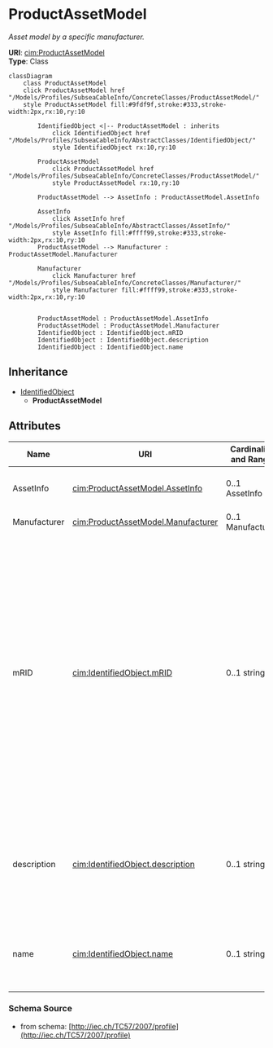 # ProductAssetModel

_Asset model by a specific manufacturer._

**URI**: [cim:ProductAssetModel](http://iec.ch/TC57/CIM-generic#ProductAssetModel)<br />
**Type**: Class

```mermaid
classDiagram
    class ProductAssetModel
    click ProductAssetModel href "/Models/Profiles/SubseaCableInfo/ConcreteClasses/ProductAssetModel/"
    style ProductAssetModel fill:#9fdf9f,stroke:#333,stroke-width:2px,rx:10,ry:10

        IdentifiedObject <|-- ProductAssetModel : inherits
            click IdentifiedObject href "/Models/Profiles/SubseaCableInfo/AbstractClasses/IdentifiedObject/"
            style IdentifiedObject rx:10,ry:10

        ProductAssetModel
            click ProductAssetModel href "/Models/Profiles/SubseaCableInfo/ConcreteClasses/ProductAssetModel/"
            style ProductAssetModel rx:10,ry:10

        ProductAssetModel --> AssetInfo : ProductAssetModel.AssetInfo

        AssetInfo
            click AssetInfo href "/Models/Profiles/SubseaCableInfo/AbstractClasses/AssetInfo/"
            style AssetInfo fill:#ffff99,stroke:#333,stroke-width:2px,rx:10,ry:10
        ProductAssetModel --> Manufacturer : ProductAssetModel.Manufacturer

        Manufacturer
            click Manufacturer href "/Models/Profiles/SubseaCableInfo/ConcreteClasses/Manufacturer/"
            style Manufacturer fill:#ffff99,stroke:#333,stroke-width:2px,rx:10,ry:10


        ProductAssetModel : ProductAssetModel.AssetInfo
        ProductAssetModel : ProductAssetModel.Manufacturer
        IdentifiedObject : IdentifiedObject.mRID
        IdentifiedObject : IdentifiedObject.description
        IdentifiedObject : IdentifiedObject.name
```

## Inheritance
* [IdentifiedObject](IdentifiedObject.md)
    * **ProductAssetModel**

## Attributes
| Name | URI | Cardinality and Range | Description | Inheritance |
| ---  | --- | --- | --- | --- |
| AssetInfo | [cim:ProductAssetModel.AssetInfo](http://iec.ch/TC57/CIM-generic#ProductAssetModel.AssetInfo) | 0..1 AssetInfo | Asset information (nameplate) for this product asset model. | direct |
| Manufacturer | [cim:ProductAssetModel.Manufacturer](http://iec.ch/TC57/CIM-generic#ProductAssetModel.Manufacturer) | 0..1 Manufacturer | Manufacturer of this asset model. | direct |
| mRID | [cim:IdentifiedObject.mRID](http://iec.ch/TC57/CIM-generic#IdentifiedObject.mRID) | 0..1 string | Master resource identifier issued by a model authority. The mRID is unique within an exchange context. Global uniqueness is easily achieved by using a UUID, as specified in IETF RFC 4122, for the mRID. The use of UUID is strongly recommended.For CIMXML data files in RDF syntax conforming to IEC 61970-552, the mRID is mapped to rdf:ID or rdf:about attributes that identify CIM object elements. | IdentifiedObject |
| description | [cim:IdentifiedObject.description](http://iec.ch/TC57/CIM-generic#IdentifiedObject.description) | 0..1 string | The description is a free human readable text describing or naming the object. It may be non unique and may not correlate to a naming hierarchy. | IdentifiedObject |
| name | [cim:IdentifiedObject.name](http://iec.ch/TC57/CIM-generic#IdentifiedObject.name) | 0..1 string | The name is any free human readable and possibly non unique text naming the object. | IdentifiedObject |

### Schema Source
* from schema: [http://iec.ch/TC57/2007/profile](http://iec.ch/TC57/2007/profile)
